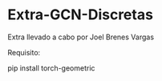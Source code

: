 # Extra-GCN-Discretas
Extra llevado a cabo por Joel Brenes Vargas

Requisito:

pip install torch-geometric
